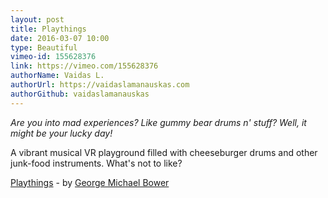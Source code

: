 ```yaml
---
layout: post
title: Playthings
date: 2016-03-07 10:00
type: Beautiful
vimeo-id: 155628376
link: https://vimeo.com/155628376
authorName: Vaidas L.
authorUrl: https://vaidaslamanauskas.com
authorGithub: vaidaslamanauskas
---
```


_Are you into mad experiences? Like gummy bear drums n' stuff? Well, it might be your lucky day!_

A vibrant musical VR playground filled with cheeseburger drums and other junk-food instruments. What's not to like?

[Playthings](https://vimeo.com/155628376) - by [George Michael Bower](http://aaf.nyc)
